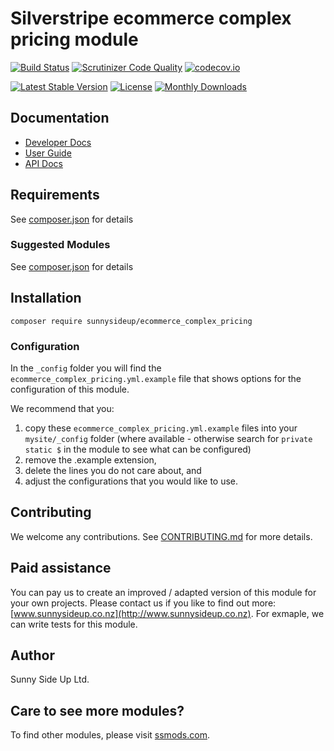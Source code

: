 # Silverstripe ecommerce complex pricing module
[![Build Status](https://travis-ci.org/sunnysideup/silverstripe-ecommerce_complex_pricing.svg?branch=master)](https://travis-ci.org/sunnysideup/silverstripe-ecommerce_complex_pricing)
[![Scrutinizer Code Quality](https://scrutinizer-ci.com/g/sunnysideup/silverstripe-ecommerce_complex_pricing/badges/quality-score.png?b=master)](https://scrutinizer-ci.com/g/sunnysideup/silverstripe-ecommerce_complex_pricing/?branch=master)
[![codecov.io](https://codecov.io/github/sunnysideup/silverstripe-ecommerce_complex_pricing/coverage.svg?branch=master)](https://codecov.io/github/sunnysideup/silverstripe-ecommerce_complex_pricing?branch=master)

[![Latest Stable Version](https://poser.pugx.org/sunnysideup/ecommerce_complex_pricing/version)](https://packagist.org/packages/sunnysideup/ecommerce_complex_pricing)
[![License](https://poser.pugx.org/sunnysideup/ecommerce_complex_pricing/license)](https://packagist.org/packages/sunnysideup/ecommerce_complex_pricing)
[![Monthly Downloads](https://poser.pugx.org/sunnysideup/ecommerce_complex_pricing/d/monthly)](https://packagist.org/packages/sunnysideup/ecommerce_complex_pricing)


## Documentation



 * [Developer Docs](docs/en/INDEX.md)
 * [User Guide](docs/en/userguide.md)
 * [API Docs](http://docs.ssmods.com/sunnysideup/ecommerce_complex_pricing/classes.xhtml)


## Requirements



See [composer.json](composer.json) for details


### Suggested Modules



See [composer.json](composer.json) for details


## Installation


```
composer require sunnysideup/ecommerce_complex_pricing
```

### Configuration



In the `_config` folder you will find the `ecommerce_complex_pricing.yml.example`
file that shows options for the configuration of this module.

We recommend that you:

  1. copy these `ecommerce_complex_pricing.yml.example` files into your
`mysite/_config` folder (where available - otherwise search for `private static $` in the module to see what can be configured)
  2. remove the .example extension,
  3. delete the lines you do not care about, and
  4. adjust the configurations that you would like to use.


## Contributing



We welcome any contributions. See [CONTRIBUTING.md](CONTRIBUTING.md) for more details.

## Paid assistance



You can pay us to create an improved / adapted version of this module for your own projects.  Please contact us if you like to find out more: [www.sunnysideup.co.nz](http://www.sunnysideup.co.nz).  For exmaple, we can write tests for this module.  

## Author



Sunny Side Up Ltd.


## Care to see more modules?

To find other modules, please visit [ssmods.com](http://ssmods.com/).
